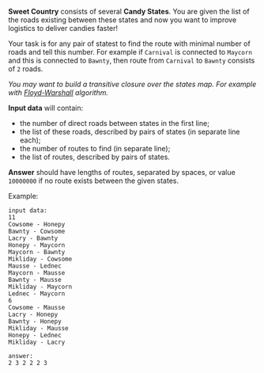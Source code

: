 <!-- #Title -->
**Sweet Country** consists of several **Candy States**. You are given the list of the roads existing between these
states and now you want to improve logistics to deliver candies faster!

Your task is for any pair of statest to find the route with minimal number of roads and tell this number. For example
if `Carnival` is connected to `Maycorn` and this is connected to `Bawnty`, then route from `Carnival` to `Bawnty`
consists of `2` roads.

*You may want to build a transitive closure over the states map. For example with
[Floyd-Warshall](http://en.wikipedia.org/wiki/Floyd%E2%80%93Warshall_algorithm) algorithm.*

**Input data** will contain:

- the number of direct roads between states in the first line;
- the list of these roads, described by pairs of states (in separate line each);
- the number of routes to find (in separate line);
- the list of routes, described by pairs of states.

**Answer** should have lengths of routes, separated by spaces, or value `10000000` if no route exists between
the given states.

Example:

	input data:
	11
	Cowsome - Honepy
	Bawnty - Cowsome
	Lacry - Bawnty
	Honepy - Maycorn
	Maycorn - Bawnty
	Mikliday - Cowsome
	Mausse - Lednec
	Maycorn - Mausse
	Bawnty - Mausse
	Mikliday - Maycorn
	Lednec - Maycorn
	6
	Cowsome - Mausse
	Lacry - Honepy
	Bawnty - Honepy
	Mikliday - Mausse
	Honepy - Lednec
	Mikliday - Lacry
	
	answer:
	2 3 2 2 2 3
